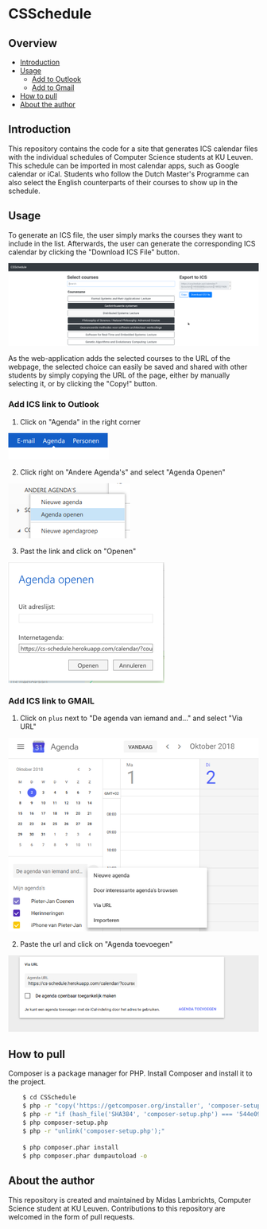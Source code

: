 # CSSchedule

## Overview

- [Introduction](#introduction)
- [Usage](#usage)
    * [Add to Outlook](#add-ics-link-to-outlook)
    * [Add to Gmail](#add-ics-link-to-gmail)
- [How to pull](#how-to-pull)
- [About the author](#about-the-author)

## Introduction

This repository contains the code for a site that generates ICS calendar files with the individual schedules of Computer Science students at KU Leuven.
This schedule can be imported in most calendar apps, such as Google calendar or iCal. Students who follow the Dutch Master's Programme can also select the English counterparts of their courses to show up in the schedule.

## Usage

To generate an ICS file, the user simply marks the courses they want to include in the list. Afterwards, the user can generate the corresponding ICS calendar by clicking the "Download ICS File" button.

![Screenshot Usage](/images/Screenshot_20171003_150328.png)

As the web-application adds the selected courses to the URL of the webpage, the selected choice can easily be saved and shared with other students by simply copying the URL of the page, either by manually selecting it, or by clicking the "Copy!" button.

### Add ICS link to Outlook

1. Click on "Agenda" in the right corner

![Screenshot Agenda](/images/ClickAgenda.png)

2. Click right on "Andere Agenda's" and select "Agenda Openen"

![Screenshot Open Agenda](/images/OpenAgenda.png)

3. Past the link and click on "Openen"

![Screenshot Past Link](/images/PastLink.png)

### Add ICS link to GMAIL
1. Click on `plus` next to "De agenda van iemand and..." and select "Via URL"

![Screenshot Via URL](/images/ViaURL.png)

2. Paste the url and click on "Agenda toevoegen"

![Screenshot Agenda Toevoegen](/images/AgendaToevoegen.png)


## How to pull

Composer is a package manager for PHP. Install Composer and install it to the project.

```bash
    $ cd CSSchedule
    $ php -r "copy('https://getcomposer.org/installer', 'composer-setup.php');"
    $ php -r "if (hash_file('SHA384', 'composer-setup.php') === '544e09ee996cdf60ece3804abc52599c22b1f40f4323403c44d44fdfdd586475ca9813a858088ffbc1f233e9b180f061') { echo 'Installer verified'; } else { echo 'Installer corrupt'; unlink('composer-setup.php'); } echo PHP_EOL;"
    $ php composer-setup.php
    $ php -r "unlink('composer-setup.php');"

    $ php composer.phar install
    $ php composer.phar dumpautoload -o
```

## About the author

This repository is created and maintained by Midas Lambrichts, Computer Science student at KU Leuven. Contributions to this repository are welcomed in the form of pull requests.
